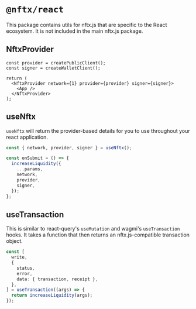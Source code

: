 # `@nftx/react`

This package contains utils for nftx.js that are specific to the React ecosystem. It is not included in the main nftx.js package.

## NftxProvider

```tsx
const provider = createPublicClient();
const signer = createWalletClient();

return (
  <NftxProvider network={1} provider={provider} signer={signer}>
    <App />
  </NftxProvider>
);
```

## useNftx

`useNftx` will return the provider-based details for you to use throughout your react application.

```ts
const { network, provider, signer } = useNftx();

const onSubmit = () => {
  increaseLiquidity({
    ...params,
    network,
    provider,
    signer,
  });
};
```

## useTransaction

This is similar to react-query's `useMutation` and wagmi's `useTransaction` hooks. It takes a function that then returns an nftx.js-compatible transaction object.

```ts
const [
  write,
  {
    status,
    error,
    data: { transaction, receipt },
  },
] = useTransaction((args) => {
  return increaseLiquidity(args);
});
```

